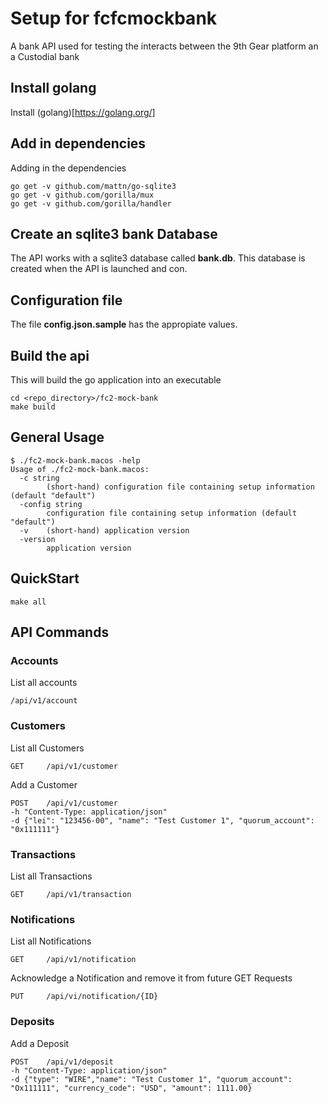 # Setup for fcfcmockbank
A bank API used for testing the interacts between the 9th Gear platform an a Custodial bank


##  Install golang
Install (golang)[https://golang.org/]


##  Add in dependencies
Adding in the dependencies

```:bash
go get -v github.com/mattn/go-sqlite3
go get -v github.com/gorilla/mux
go get -v github.com/gorilla/handler
```

## Create an sqlite3 bank Database
The API works with a sqlite3 database called **bank.db**. This database is created when the API is launched and con.  


## Configuration file
The file **config.json.sample** has the appropiate values.  


##  Build the api
This will build the go application into an executable

```:bash
cd <repo_directory>/fc2-mock-bank 
make build 
```

## General Usage
```:bash
$ ./fc2-mock-bank.macos -help
Usage of ./fc2-mock-bank.macos:
  -c string
    	(short-hand) configuration file containing setup information (default "default")
  -config string
    	configuration file containing setup information (default "default")
  -v	(short-hand) application version
  -version
    	application version
```


## QuickStart
```:bash
make all 
``` 

## API Commands

### Accounts
List all accounts
```:bash
/api/v1/account
```

### Customers
List all Customers
```:bash
GET     /api/v1/customer
```
Add a Customer
```:bash
POST    /api/v1/customer
-h "Content-Type: application/json"
-d {"lei": "123456-00", "name": "Test Customer 1", "quorum_account": "0x111111"}
```

### Transactions
List all Transactions
```:bash
GET     /api/v1/transaction
```

### Notifications
List all Notifications
```:bash
GET     /api/v1/notification
```
Acknowledge a Notification and remove it from future GET Requests
```:bash
PUT     /api/vi/notification/{ID}
```

### Deposits
Add a Deposit
```:bash
POST    /api/v1/deposit
-h "Content-Type: application/json"
-d {"type": "WIRE","name": "Test Customer 1", "quorum_account": "Ox111111", "currency_code": "USD", "amount": 1111.00}
```	

